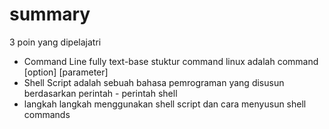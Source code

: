 # summary

3 poin yang dipelajatri

- Command Line fully text-base stuktur command linux adalah command [option] [parameter]
- Shell Script adalah sebuah bahasa pemrograman yang disusun berdasarkan perintah - perintah shell
- langkah langkah menggunakan shell script dan cara menyusun shell commands